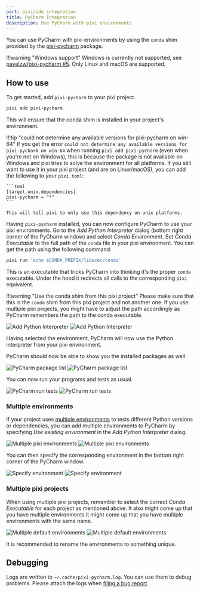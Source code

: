 ```yaml
---
part: pixi/ide_integration
title: PyCharm Integration
description: Use PyCharm with pixi environments
---
```

<!--
Modifications to this file are related to the README.md in https://github.com/pavelzw/pixi-pycharm,
please keep these two in sync by making a PR in both
-->

You can use PyCharm with pixi environments by using the `conda` shim provided by the [pixi-pycharm](https://github.com/pavelzw/pixi-pycharm) package.

!!!warning "Windows support"
    Windows is currently not supported, see [pavelzw/pixi-pycharm #5](https://github.com/pavelzw/pixi-pycharm/issues/5). Only Linux and macOS are supported.

## How to use

To get started, add `pixi-pycharm` to your pixi project.

```bash
pixi add pixi-pycharm
```

This will ensure that the conda shim is installed in your project's environment.

!!!tip "could not determine any available versions for pixi-pycharm on win-64"
    If you get the error `could not determine any available versions for pixi-pycharm on win-64` when running `pixi add pixi-pycharm` (even when you're not on Windows),
    this is because the package is not available on Windows and pixi tries to solve the environment for all platforms.
    If you still want to use it in your pixi project (and are on Linux/macOS), you can add the following to your `pixi.toml`:

    ```toml
    [target.unix.dependencies]
    pixi-pycharm = "*"
    ```

    This will tell pixi to only use this dependency on unix platforms.

Having `pixi-pycharm` installed, you can now configure PyCharm to use your pixi environments.
Go to the *Add Python Interpreter* dialog (bottom right corner of the PyCharm window) and select *Conda Environment*.
Set *Conda Executable* to the full path of the `conda` file in your pixi environment.
You can get the path using the following command:

```bash
pixi run 'echo $CONDA_PREFIX/libexec/conda'
```

This is an executable that tricks PyCharm into thinking it's the proper `conda` executable.
Under the hood it redirects all calls to the corresponding `pixi` equivalent.

!!!warning "Use the conda shim from this pixi project"
    Please make sure that this is the `conda` shim from this pixi project and not another one.
    If you use multiple pixi projects, you might have to adjust the path accordingly as PyCharm remembers the path to the conda executable.

![Add Python Interpreter](https://raw.githubusercontent.com/pavelzw/pixi-pycharm/main/.github/assets/add-conda-environment-light.png#only-light)
![Add Python Interpreter](https://raw.githubusercontent.com/pavelzw/pixi-pycharm/main/.github/assets/add-conda-environment-dark.png#only-dark)

Having selected the environment, PyCharm will now use the Python interpreter from your pixi environment.

PyCharm should now be able to show you the installed packages as well.

![PyCharm package list](https://raw.githubusercontent.com/pavelzw/pixi-pycharm/main/.github/assets/dependency-list-light.png#only-light)
![PyCharm package list](https://raw.githubusercontent.com/pavelzw/pixi-pycharm/main/.github/assets/dependency-list-dark.png#only-dark)

You can now run your programs and tests as usual.

![PyCharm run tests](https://raw.githubusercontent.com/pavelzw/pixi-pycharm/main/.github/assets/tests-light.png#only-light)
![PyCharm run tests](https://raw.githubusercontent.com/pavelzw/pixi-pycharm/main/.github/assets/tests-dark.png#only-dark)

### Multiple environments

If your project uses [multiple environments](../environment.md) to tests different Python versions or dependencies, you can add multiple environments to PyCharm
by specifying *Use existing environment* in the *Add Python Interpreter* dialog.

![Multiple pixi environments](https://raw.githubusercontent.com/pavelzw/pixi-pycharm/main/.github/assets/python-interpreters-multi-env-light.png#only-light)
![Multiple pixi environments](https://raw.githubusercontent.com/pavelzw/pixi-pycharm/main/.github/assets/python-interpreters-multi-env-dark.png#only-dark)

You can then specify the corresponding environment in the bottom right corner of the PyCharm window.

![Specify environment](https://raw.githubusercontent.com/pavelzw/pixi-pycharm/main/.github/assets/specify-interpreter-light.png#only-light)
![Specify environment](https://raw.githubusercontent.com/pavelzw/pixi-pycharm/main/.github/assets/specify-interpreter-dark.png#only-dark)

### Multiple pixi projects

When using multiple pixi projects, remember to select the correct *Conda Executable* for each project as mentioned above.
It also might come up that you have multiple environments it might come up that you have multiple environments with the same name.

![Multiple default environments](https://raw.githubusercontent.com/pavelzw/pixi-pycharm/main/.github/assets/multiple-default-envs-light.png#only-light)
![Multiple default environments](https://raw.githubusercontent.com/pavelzw/pixi-pycharm/main/.github/assets/multiple-default-envs-dark.png#only-dark)

It is recommended to rename the environments to something unique.

## Debugging

Logs are written to `~/.cache/pixi-pycharm.log`.
You can use them to debug problems.
Please attach the logs when [filing a bug report](https://github.com/pavelzw/pixi-pycharm/issues/new?template=bug-report.md).
